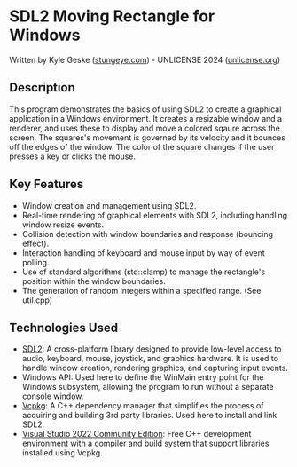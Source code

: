 # SDL2 Moving Rectangle for Windows

Written by Kyle Geske ([stungeye.com](https://stungeye.com)) - UNLICENSE 2024 ([unlicense.org](https://unlicense.org))

## Description

This program demonstrates the basics of using SDL2 to create a graphical application in a Windows environment. It creates a resizable window and a renderer, and uses these to display and move a colored sqaure across the screen. The squares's movement is governed by its velocity and it bounces off the edges of the window. The color of the square changes if the user presses a key or clicks the mouse.

## Key Features

- Window creation and management using SDL2.
- Real-time rendering of graphical elements with SDL2, including handling window resize events.
- Collision detection with window boundaries and response (bouncing effect).
- Interaction handling of keyboard and mouse input by way of event polling. 
- Use of standard algorithms (std::clamp) to manage the rectangle's position within the window boundaries.
- The generation of random integers within a specified range. (See util.cpp)

## Technologies Used

- [SDL2](https://www.libsdl.org): A cross-platform library designed to provide low-level access to audio, keyboard, mouse, joystick, and graphics hardware. It is used to handle window creation, rendering graphics, and capturing input events.
- Windows API: Used here to define the WinMain entry point for the Windows subsystem, allowing the program to run without a separate console window. 
- [Vcpkg](https://vcpkg.io): A C++ dependency manager that simplifies the process of acquiring and building 3rd party libraries. Used here to install and link SDL2.
- [Visual Studio 2022 Community Edition](https://visualstudio.microsoft.com/vs/community/): Free C++ development environment with a compiler and build system that support libraries installed using Vcpkg.
